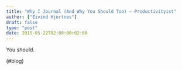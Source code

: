 ```yaml
---
title: "Why I Journal (And Why You Should Too) – Productivityist"
author: ["Eivind Hjertnes"]
draft: false
type: "post"
date: 2015-05-22T02:00:00+02:00
---
```


You should.

(#blog)
